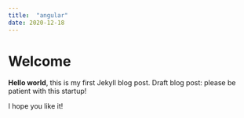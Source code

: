 ```yaml
---
title:  "angular"
date: 2020-12-18
---
```


# Welcome

**Hello world**, this is my first Jekyll blog post.
Draft blog post: please be patient with this startup!

I hope you like it!
